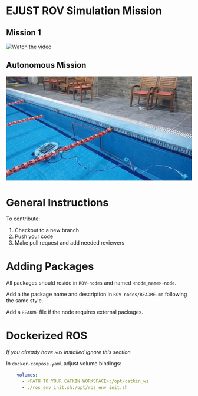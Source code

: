 # EJUST ROV Simulation Mission
## Mission 1
 [![Watch the video](![image](https://github.com/a-alnaggar/ROV_EJUST/assets/121443735/9813af0a-c863-448c-a716-6eeef19e82e1)
)](https://www.youtube.com/watch?v=QihYc0L7ufg)
## Autonomous Mission
[![Watch the video](https://github.com/a-alnaggar/ROV_EJUST/blob/880b62635f2593fc961e05d001b4f6ad1f2e061f/WhatsApp%20Image%202024-01-03%20at%205.58.46%20PM.jpeg)](https://youtu.be/KmTFxljsGuw)

# General Instructions

To contribute:
1. Checkout to a new branch
2. Push your code
3. Make pull request and add needed reviewers

# Adding Packages

All packages should reside in `ROV-nodes` and named `<node_name>-node`.

Add a the package name and description in `ROV-nodes/README.md` following the same style.

Add a `README` file if the node requires external packages.

# Dockerized ROS
_If you already have `ROS` installed ignore this section_

In `docker-compose.yaml` adjust volume bindings:

```yaml
    volumes:
      - <PATH TO YOUR CATKIN WORKSPACE>:/opt/catkin_ws
      - ./ros_env_init.sh:/opt/ros_env_init.sh
```
